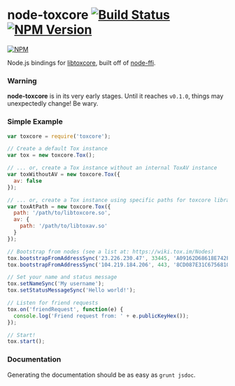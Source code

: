 node-toxcore [![Build Status](https://img.shields.io/travis/saneki/node-toxcore.svg?style=flat-square)](http://travis-ci.org/saneki/node-toxcore) [![NPM Version](https://img.shields.io/npm/v/toxcore.svg?style=flat-square)](https://www.npmjs.org/package/toxcore)
============

[![NPM](https://nodei.co/npm/toxcore.png)](https://nodei.co/npm/toxcore/)

Node.js bindings for [libtoxcore], built off of [node-ffi].


### Warning

**node-toxcore** is in its very early stages. Until it reaches `v0.1.0`,
things may unexpectedly change! Be wary.


### Simple Example

``` js
var toxcore = require('toxcore');

// Create a default Tox instance
var tox = new toxcore.Tox();

// ... or, create a Tox instance without an internal ToxAV instance
var toxWithoutAV = new toxcore.Tox({
  av: false
});

// ... or, create a Tox instance using specific paths for toxcore libraries
var toxAtPath = new toxcore.Tox({
  path: '/path/to/libtoxcore.so',
  av: {
    path: '/path/to/libtoxav.so'
  }
});

// Bootstrap from nodes (see a list at: https://wiki.tox.im/Nodes)
tox.bootstrapFromAddressSync('23.226.230.47', 33445, 'A09162D68618E742FFBCA1C2C70385E6679604B2D80EA6E84AD0996A1AC8A074'); // stal
tox.bootstrapFromAddressSync('104.219.184.206', 443, '8CD087E31C67568103E8C2A28653337E90E6B8EDA0D765D57C6B5172B4F1F04C'); // Jfreegman

// Set your name and status message
tox.setNameSync('My username');
tox.setStatusMessageSync('Hello world!');

// Listen for friend requests
tox.on('friendRequest', function(e) {
  console.log('Friend request from: ' + e.publicKeyHex());
});

// Start!
tox.start();
```


### Documentation

Generating the documentation should be as easy as `grunt jsdoc`.


[libtoxcore]:https://github.com/irungentoo/toxcore
[node-ffi]:https://github.com/node-ffi/node-ffi
